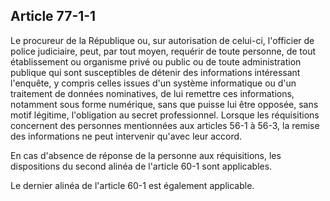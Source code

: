 Article 77-1-1
----
Le procureur de la République ou, sur autorisation de celui-ci, l'officier de
police judiciaire, peut, par tout moyen, requérir de toute personne, de tout
établissement ou organisme privé ou public ou de toute administration publique
qui sont susceptibles de détenir des informations intéressant l'enquête, y
compris celles issues d'un système informatique ou d'un traitement de données
nominatives, de lui remettre ces informations, notamment sous forme numérique,
sans que puisse lui être opposée, sans motif légitime, l'obligation au secret
professionnel. Lorsque les réquisitions concernent des personnes mentionnées aux
articles 56-1 à 56-3, la remise des informations ne peut intervenir qu'avec leur
accord.

En cas d'absence de réponse de la personne aux réquisitions, les dispositions du
second alinéa de l'article 60-1 sont applicables.

Le dernier alinéa de l'article 60-1 est également applicable.
